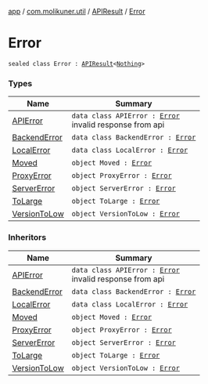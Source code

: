 [app](../../../index.md) / [com.molikuner.util](../../index.md) / [APIResult](../index.md) / [Error](./index.md)

# Error

`sealed class Error : `[`APIResult`](../index.md)`<`[`Nothing`](https://kotlinlang.org/api/latest/jvm/stdlib/kotlin/-nothing/index.html)`>`

### Types

| Name | Summary |
|---|---|
| [APIError](-a-p-i-error/index.md) | `data class APIError : `[`Error`](./index.md)<br>invalid response from api |
| [BackendError](-backend-error/index.md) | `data class BackendError : `[`Error`](./index.md) |
| [LocalError](-local-error/index.md) | `data class LocalError : `[`Error`](./index.md) |
| [Moved](-moved.md) | `object Moved : `[`Error`](./index.md) |
| [ProxyError](-proxy-error.md) | `object ProxyError : `[`Error`](./index.md) |
| [ServerError](-server-error.md) | `object ServerError : `[`Error`](./index.md) |
| [ToLarge](-to-large.md) | `object ToLarge : `[`Error`](./index.md) |
| [VersionToLow](-version-to-low.md) | `object VersionToLow : `[`Error`](./index.md) |

### Inheritors

| Name | Summary |
|---|---|
| [APIError](-a-p-i-error/index.md) | `data class APIError : `[`Error`](./index.md)<br>invalid response from api |
| [BackendError](-backend-error/index.md) | `data class BackendError : `[`Error`](./index.md) |
| [LocalError](-local-error/index.md) | `data class LocalError : `[`Error`](./index.md) |
| [Moved](-moved.md) | `object Moved : `[`Error`](./index.md) |
| [ProxyError](-proxy-error.md) | `object ProxyError : `[`Error`](./index.md) |
| [ServerError](-server-error.md) | `object ServerError : `[`Error`](./index.md) |
| [ToLarge](-to-large.md) | `object ToLarge : `[`Error`](./index.md) |
| [VersionToLow](-version-to-low.md) | `object VersionToLow : `[`Error`](./index.md) |
